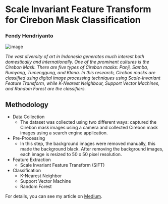 # Scale Invariant Feature Transform for Cirebon Mask Classification
### Fendy Hendriyanto

<image>![image](https://github.com/fendy07/sift-mask/assets/50945163/1fdb22bd-7c6c-4e05-930e-c6f018f5529e)
</image>

<i>The vast diversity of art in Indonesia generates much interest both domestically and internationally. One of the prominent cultures is the Cirebon Mask. There are five types of Cirebon masks: Panji, Samba, Rumyang, Tumenggung, and Klana. In this research, Cirebon masks are classified using digital image processing techniques using Scale-Invariant Feature Transform, while K-Nearest Neighbour, Support Vector Machines, and Random Forest are the classifiers.</i>

## Methodology 
* Data Collection
  * The dataset was collected using two different ways: captured the Cirebon mask images using a camera and collected Cirebon mask images using a search engine application.
* Pre-Processing 
  * In this step, the background images were removed manually, this made the background black. After removing the background images, each image is resized to 50 x 50 pixel resolution.
* Feature Extraction 
  * Scale Invariant Feature Transform (SIFT) 
* Classification
  * K-Nearest Neighbor
  * Support Vector Machine
  * Random Forest

For details, you can see my article on <a href="https://medium.com/swlh/scale-invariant-feature-transform-for-cirebon-mask-classification-using-matlab-6c2e18a94321" rel="no follow">Medium</a>.
